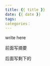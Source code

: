 ```yaml
---
title: {{ title }}
date: {{ date }}
tags:
categories： 
---
```


write here

前面写摘要

<!--more-->

后面写剩下的